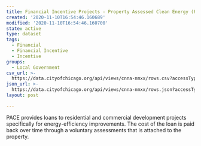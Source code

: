 ```yaml
---
title: Financial Incentive Projects - Property Assessed Clean Energy (PACE)
created: '2020-11-10T16:54:46.160689'
modified: '2020-11-10T16:54:46.160700'
state: active
type: dataset
tags:
  - Financial
  - Financial Incentive
  - Incentive
groups:
  - Local Government
csv_url: >-
  https://data.cityofchicago.org/api/views/cnna-nmxx/rows.csv?accessType=DOWNLOAD
json_url: >-
  https://data.cityofchicago.org/api/views/cnna-nmxx/rows.json?accessType=DOWNLOAD
layout: post

---
```

PACE provides loans to residential and commercial development projects specifically for energy-efficiency improvements. The cost of the loan is paid back over time through a voluntary assessments that is attached to the property.
